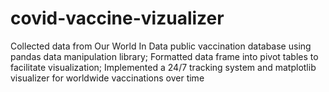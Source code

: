 # covid-vaccine-vizualizer

Collected data from Our World In Data public vaccination database using pandas data manipulation library;
Formatted data frame into pivot tables to facilitate visualization;
Implemented a 24/7 tracking system and matplotlib visualizer for worldwide vaccinations over time
